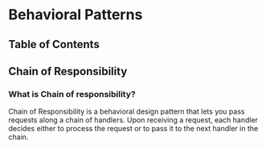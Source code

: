 # Behavioral Patterns

## Table of Contents

## Chain of Responsibility

### What is Chain of responsibility?

Chain of Responsibility is a behavioral design pattern that lets you pass requests along a chain of handlers. Upon receiving a request, each handler decides either to process the request or to pass it to the next handler in the chain.
